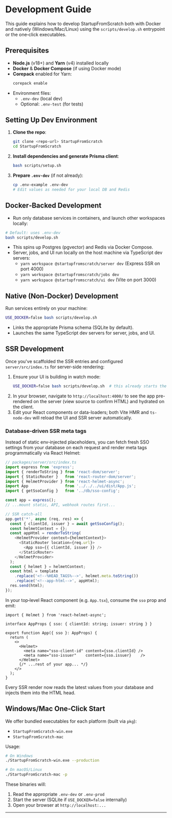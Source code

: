 # Development Guide

This guide explains how to develop StartupFromScratch both with Docker and natively (Windows/Mac/Linux) using the `scripts/develop.sh` entrypoint or the one‑click executables.

## Prerequisites

- **Node.js** (v18+) and **Yarn** (v4) installed locally
- **Docker** & **Docker Compose** (if using Docker mode)
- **Corepack** enabled for Yarn:
  ```bash
  corepack enable
  ```
- Environment files:
  - `.env-dev` (local dev)
  - Optional: `.env-test` (for tests)

## Setting Up Dev Environment

1. **Clone the repo**:
   ```bash
   git clone <repo-url> StartupFromScratch
   cd StartupFromScratch
   ```

2. **Install dependencies and generate Prisma client**:
   ```bash
   bash scripts/setup.sh
   ```

3. **Prepare `.env-dev`** (if not already):
   ```bash
   cp .env-example .env-dev
   # Edit values as needed for your local DB and Redis
   ```

## Docker‑Backed Development

- Run only database services in containers, and launch other workspaces locally:
```bash
# Default: uses .env-dev
bash scripts/develop.sh
```

- This spins up Postgres (pgvector) and Redis via Docker Compose.
- Server, jobs, and UI run locally on the host machine via TypeScript dev servers:
  - `yarn workspace @startupfromscratch/server dev` (Express SSR on port 4000)
  - `yarn workspace @startupfromscratch/jobs dev`
  - `yarn workspace @startupfromscratch/ui dev` (Vite on port 3000)

## Native (Non‑Docker) Development

Run services entirely on your machine:

```bash
USE_DOCKER=false bash scripts/develop.sh
```

- Links the appropriate Prisma schema (SQLite by default).
- Launches the same TypeScript dev servers for server, jobs, and UI.

## SSR Development

Once you've scaffolded the SSR entries and configured `server/src/index.ts` for server-side rendering:

1. Ensure your UI is building in watch mode:
   ```bash
   USE_DOCKER=false bash scripts/develop.sh  # this already starts the Vite dev server and SSR server
   ```
2. In your browser, navigate to `http://localhost:4000/` to see the app pre-rendered on the server (view source to confirm HTML) and hydrated on the client.
3. Edit your React components or data-loaders; both Vite HMR and `ts-node-dev` will reload the UI and SSR server automatically.

### Database‑driven SSR meta tags

Instead of static env‑injected placeholders, you can fetch fresh SSO settings from your database on each request and render meta tags programmatically via React Helmet:

```ts
// packages/server/src/index.ts
import express from 'express';
import { renderToString } from 'react-dom/server';
import { StaticRouter }   from 'react-router-dom/server';
import { HelmetProvider } from 'react-helmet-async';
import App                from '../../../ui/dist/App.js';
import { getSsoConfig }   from '../db/sso-config';

const app = express();
// ...mount static, API, webhook routes first...

// SSR catch‑all
app.get('*', async (req, res) => {
  const { clientId, issuer } = await getSsoConfig();
  const helmetContext = {};
  const appHtml = renderToString(
    <HelmetProvider context={helmetContext}>
      <StaticRouter location={req.url}>
        <App sso={{ clientId, issuer }} />
      </StaticRouter>
    </HelmetProvider>
  );
  const { helmet } = helmetContext;
  const html = template
    .replace('<!--%HEAD_TAGS%-->', helmet.meta.toString())
    .replace('<!--app-html-->', appHtml);
  res.send(html);
});
```

In your top‑level React component (e.g. `App.tsx`), consume the `sso` prop and emit:

```tsx
import { Helmet } from 'react-helmet-async';

interface AppProps { sso: { clientId: string; issuer: string } }

export function App({ sso }: AppProps) {
  return (
    <>
      <Helmet>
        <meta name="sso-client-id" content={sso.clientId} />
        <meta name="sso-issuer"    content={sso.issuer}    />
      </Helmet>
      {/* ...rest of your app... */}
    </>
  );
}
```

Every SSR render now reads the latest values from your database and injects them into the HTML head.

## Windows/Mac One‑Click Start

We offer bundled executables for each platform (built via `pkg`):

- `StartupFromScratch-win.exe`
- `StartupFromScratch-mac`

Usage:
```bash
# On Windows
./StartupFromScratch-win.exe --production

# On macOS/Linux
./StartupFromScratch-mac -p
```

These binaries will:
1. Read the appropriate `.env-dev` or `.env-prod`
2. Start the server (SQLite if `USE_DOCKER=false` internally)
3. Open your browser at `http://localhost:...`

--- 